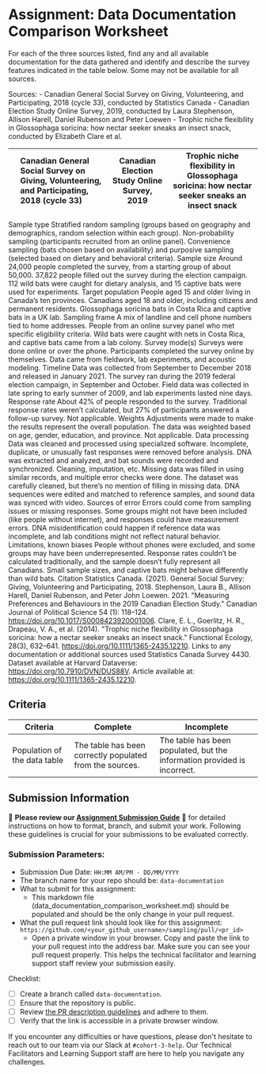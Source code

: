 # Assignment: Data Documentation Comparison Worksheet

For each of the three sources listed, find any and all available documentation for the data gathered and identify and describe the survey features indicated in the table below. Some may not be available for all sources.

Sources: - Canadian General Social Survey on Giving, Volunteering, and Participating, 2018 (cycle 33), conducted by Statistics Canada - Canadian Election Study Online Survey, 2019, conducted by Laura Stephenson, Allison Harell, Daniel Rubenson and Peter Loewen - Trophic niche flexibility in Glossophaga soricina: how nectar seeker sneaks an insect snack, conducted by Elizabeth Clare et al.

|                                                       | Canadian General Social Survey on Giving, Volunteering, and Participating, 2018 (cycle 33) | Canadian Election Study Online Survey, 2019 | Trophic niche flexibility in Glossophaga soricina: how nectar seeker sneaks an insect snack |
|----------------|:--------------------|----------------|---------------------|
Sample type	Stratified random sampling (groups based on geography and demographics, random selection within each group).	Non-probability sampling (participants recruited from an online panel).	Convenience sampling (bats chosen based on availability) and purposive sampling (selected based on dietary and behavioral criteria).
Sample size	Around 24,000 people completed the survey, from a starting group of about 50,000.	37,822 people filled out the survey during the election campaign.	112 wild bats were caught for dietary analysis, and 15 captive bats were used for experiments.
Target population	People aged 15 and older living in Canada’s ten provinces.	Canadians aged 18 and older, including citizens and permanent residents.	Glossophaga soricina bats in Costa Rica and captive bats in a UK lab.
Sampling frame	A mix of landline and cell phone numbers tied to home addresses.	People from an online survey panel who met specific eligibility criteria.	Wild bats were caught with nets in Costa Rica, and captive bats came from a lab colony.
Survey mode(s)	Surveys were done online or over the phone.	Participants completed the survey online by themselves.	Data came from fieldwork, lab experiments, and acoustic modeling.
Timeline	Data was collected from September to December 2018 and released in January 2021.	The survey ran during the 2019 federal election campaign, in September and October.	Field data was collected in late spring to early summer of 2009, and lab experiments lasted nine days.
Response rate	About 42% of people responded to the survey.	Traditional response rates weren’t calculated, but 27% of participants answered a follow-up survey.	Not applicable.
Weights	Adjustments were made to make the results represent the overall population.	The data was weighted based on age, gender, education, and province.	Not applicable.
Data processing	Data was cleaned and processed using specialized software.	Incomplete, duplicate, or unusually fast responses were removed before analysis.	DNA was extracted and analyzed, and bat sounds were recorded and synchronized.
Cleaning, imputation, etc.	Missing data was filled in using similar records, and multiple error checks were done.	The dataset was carefully cleaned, but there’s no mention of filling in missing data.	DNA sequences were edited and matched to reference samples, and sound data was synced with video.
Sources of error	Errors could come from sampling issues or missing responses.	Some groups might not have been included (like people without internet), and responses could have measurement errors.	DNA misidentification could happen if reference data was incomplete, and lab conditions might not reflect natural behavior.
Limitations, known biases	People without phones were excluded, and some groups may have been underrepresented.	Response rates couldn’t be calculated traditionally, and the sample doesn’t fully represent all Canadians.	Small sample sizes, and captive bats might behave differently than wild bats.
Citation	Statistics Canada. (2021). General Social Survey: Giving, Volunteering and Participating, 2018.	Stephenson, Laura B., Allison Harell, Daniel Rubenson, and Peter John Loewen. 2021. "Measuring Preferences and Behaviours in the 2019 Canadian Election Study." Canadian Journal of Political Science 54 (1): 118–124. https://doi.org/10.1017/S0008423920001006.	Clare, E. L., Goerlitz, H. R., Drapeau, V. A., et al. (2014). "Trophic niche flexibility in Glossophaga soricina: how a nectar seeker sneaks an insect snack." Functional Ecology, 28(3), 632–641. https://doi.org/10.1111/1365-2435.12210.
Links to any documentation or additional sources used	Statistics Canada Survey 4430.	Dataset available at Harvard Dataverse: https://doi.org/10.7910/DVN/DUS88V.	Article available at: https://doi.org/10.1111/1365-2435.12210.

## Criteria

|Criteria|Complete|Incomplete|
|--------|----|----|
|Population of the data table|The table has been correctly populated from the sources.|The table has been populated, but the information provided is incorrect.|

## Submission Information

🚨 **Please review our [Assignment Submission Guide](https://github.com/UofT-DSI/onboarding/blob/main/onboarding_documents/submissions.md)** 🚨 for detailed instructions on how to format, branch, and submit your work. Following these guidelines is crucial for your submissions to be evaluated correctly.

### Submission Parameters:
* Submission Due Date: `HH:MM AM/PM - DD/MM/YYYY`
* The branch name for your repo should be: `data-documentation`
* What to submit for this assignment:
     * This markdown file (data_documentation_comparison_worksheet.md) should be populated and should be the only change in your pull request.
* What the pull request link should look like for this assignment: `https://github.com/<your_github_username>/sampling/pull/<pr_id>`
     * Open a private window in your browser. Copy and paste the link to your pull request into the address bar. Make sure you can see your pull request properly. This helps the technical facilitator and learning support staff review your submission easily.

Checklist:
- [ ] Create a branch called `data-documentation`.
- [ ] Ensure that the repository is public.
- [ ] Review [the PR description guidelines](https://github.com/UofT-DSI/onboarding/blob/main/onboarding_documents/submissions.md#guidelines-for-pull-request-descriptions) and adhere to them.
- [ ] Verify that the link is accessible in a private browser window.

If you encounter any difficulties or have questions, please don't hesitate to reach out to our team via our Slack at `#cohort-3-help`. Our Technical Facilitators and Learning Support staff are here to help you navigate any challenges.
